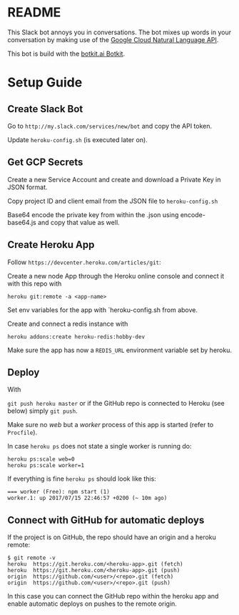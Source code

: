 # README

This Slack bot annoys you in conversations. The bot mixes up words in your conversation by making use of the [Google Cloud Natural Language API](https://cloud.google.com/natural-language/docs/reference/rest/?authuser=0).

This bot is build with the [botkit.ai Botkit](https://github.com/howdyai/botkit/).

# Setup Guide

## Create Slack Bot

Go to `http://my.slack.com/services/new/bot` and copy the API token.

Update `heroku-config.sh` (is executed later on).

## Get GCP Secrets

Create a new Service Account and create and download a Private Key in JSON format.

Copy project ID and client email from the JSON file to `heroku-config.sh`

Base64 encode the private key from within the .json using encode-base64.js and copy that value as well.

## Create Heroku App

Follow `https://devcenter.heroku.com/articles/git`:

Create a new node App through the Heroku online console and connect it with this
repo with

`heroku git:remote -a <app-name>`

Set env variables for the app with `heroku-config.sh from above.

Create and connect a redis instance with

`heroku addons:create heroku-redis:hobby-dev`

Make sure the app has now a `REDIS_URL` environment variable set by heroku.


## Deploy

With

`git push heroku master` or if the GitHub repo is connected to Heroku (see below) simply `git push`.

Make sure no *web* but a *worker* process of this app is started (refer to `Procfile`).

In case `heroku ps` does not state a single worker is running do:

```
heroku ps:scale web=0
heroku ps:scale worker=1
```

If everything is fine `heroku ps` should look like this:

```
=== worker (Free): npm start (1)
worker.1: up 2017/07/15 22:46:57 +0200 (~ 10m ago)
```


## Connect with GitHub for automatic deploys

If the project is on GitHub, the repo should have an origin and a heroku remote:

```
$ git remote -v
heroku  https://git.heroku.com/<heroku-app>.git (fetch)
heroku  https://git.heroku.com/<heroku-app>.git (push)
origin  https://github.com/<user>/<repo>.git (fetch)
origin  https://github.com/<user>/<repo>.git (push)
```

In this case you can connect the GitHub repo within the heroku app and enable automatic deploys
on pushes to the remote origin.
